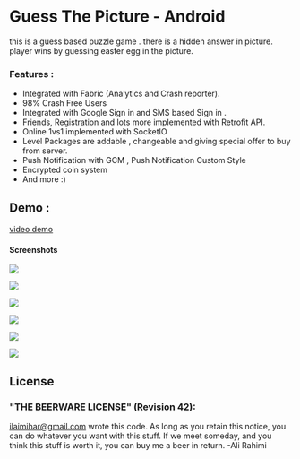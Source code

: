 # Guess The Picture - Android

this is a guess based puzzle game . there is a hidden answer in picture. player wins by guessing easter egg in the picture.

### Features :
 * Integrated with Fabric (Analytics and Crash reporter).
 * 98% Crash Free Users
 * Integrated with Google Sign in and SMS based Sign in .
 * Friends, Registration and lots more implemented with Retrofit API.
 * Online 1vs1 implemented with SocketIO
 * Level Packages are addable , changeable and giving special offer to buy from server.
 * Push Notification with GCM , Push Notification Custom Style
 * Encrypted coin system
 * And more :)  


 ## Demo :
 [video demo](doc_2016-09-21_22-07-33.mp4)
#### Screenshots
![](screenshot/0.jpg)

![](screenshot/1.jpg)

![](screenshot/2.jpg)

![](screenshot/3.jpg)

![](screenshot/4.jpg)

![](screenshot/5.jpg)

## License
### "THE BEERWARE LICENSE" (Revision 42):

  <ilaimihar@gmail.com> wrote this code. As long as you retain this
  notice, you can do whatever you want with this stuff. If we
  meet someday, and you think this stuff is worth it, you can buy me a beer in return. -Ali Rahimi
